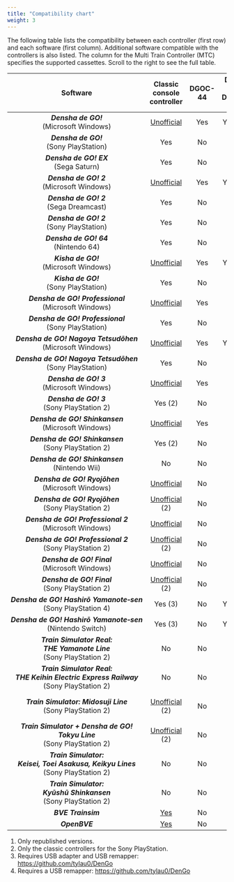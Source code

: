 ```yaml
---
title: "Compatibility chart"
weight: 3
---
```


The following table lists the compatibility between each controller (first row) and each software (first column). Additional software compatible with the controllers is also listed. The column for the Multi Train Controller (MTC) specifies the supported cassettes. Scroll to the right to see the full table.

| Software                                                                                                                 | Classic<br>console<br>controller                                                      | DGOC-44 | DGC-255<br>DGOC-44U                                      | DRC-184<br>DYC-288                                       | TCPP-20009<br>TCPP-20012                                 | TCPP-20011                                               | TCPP-20014                                               | TCPP-20017 | MTC                                                        | ZKNS-001                                                 | OHC-PC01                                                 |
|:------------------------------------------------------------------------------------------------------------------------:|:-------------------------------------------------------------------------------------:|:-------:|:--------------------------------------------------------:|:--------------------------------------------------------:|:--------------------------------------------------------:|:--------------------------------------------------------:|:--------------------------------------------------------:|:----------:|:----------------------------------------------------------:|:--------------------------------------------------------:|:--------------------------------------------------------:|
| ***Densha&nbsp;de&nbsp;GO!***<br>(Microsoft Windows)                                                                     | [Unofficial](../adapters#converter-tool-by-autotraintas)                              | Yes     | Yes (1)                                                  | No                                                       | [Unofficial](../adapters#converter-tool-by-autotraintas) | [Unofficial](../adapters#converter-tool-by-autotraintas) | No                                                       | No         | No                                                         | [Unofficial](../adapters#converter-tool-by-autotraintas) | Yes                                                      |
| ***Densha&nbsp;de&nbsp;GO!***<br>(Sony PlayStation)                                                                      | Yes                                                                                   | No      | No                                                       | No                                                       | No                                                       | No                                                       | No                                                       | No         | No                                                         | No                                                       | No                                                       |
| ***Densha&nbsp;de&nbsp;GO!&nbsp;EX***<br>(Sega Saturn)                                                                   | Yes                                                                                   | No      | No                                                       | No                                                       | No                                                       | No                                                       | No                                                       | No         | No                                                         | No                                                       | No                                                       |
| ***Densha&nbsp;de&nbsp;GO!&nbsp;2***<br>(Microsoft Windows)                                                              | [Unofficial](../adapters#converter-tool-by-autotraintas)                              | Yes     | Yes (1)                                                  | No                                                       | [Unofficial](../adapters#converter-tool-by-autotraintas) | [Unofficial](../adapters#converter-tool-by-autotraintas) | No                                                       | No         | No                                                         | [Unofficial](../adapters#converter-tool-by-autotraintas) | Yes                                                      |
| ***Densha&nbsp;de&nbsp;GO!&nbsp;2***<br>(Sega Dreamcast)                                                                 | Yes                                                                                   | No      | No                                                       | No                                                       | No                                                       | No                                                       | No                                                       | No         | No                                                         | No                                                       | No                                                       |
| ***Densha&nbsp;de&nbsp;GO!&nbsp;2***<br>(Sony PlayStation)                                                               | Yes                                                                                   | No      | No                                                       | No                                                       | No                                                       | No                                                       | No                                                       | No         | No                                                         | No                                                       | No                                                       |
| ***Densha&nbsp;de&nbsp;GO!&nbsp;64***<br>(Nintendo 64)                                                                   | Yes                                                                                   | No      | No                                                       | No                                                       | No                                                       | No                                                       | No                                                       | No         | No                                                         | No                                                       | No                                                       |
| ***Kisha&nbsp;de&nbsp;GO!***<br>(Microsoft Windows)                                                                      | [Unofficial](../adapters#converter-tool-by-autotraintas)                              | Yes     | Yes (1)                                                  | No                                                       | [Unofficial](../adapters#converter-tool-by-autotraintas) | [Unofficial](../adapters#converter-tool-by-autotraintas) | No                                                       | No         | No                                                         | [Unofficial](../adapters#converter-tool-by-autotraintas) | Yes                                                      |
| ***Kisha&nbsp;de&nbsp;GO!***<br>(Sony PlayStation)                                                                       | Yes                                                                                   | No      | No                                                       | No                                                       | No                                                       | No                                                       | No                                                       | No         | No                                                         | No                                                       | No                                                       |
| ***Densha&nbsp;de&nbsp;GO!&nbsp;Professional***<br>(Microsoft Windows)                                                   | [Unofficial](../adapters#converter-tool-by-autotraintas)                              | Yes     | Yes                                                      | No                                                       | [Unofficial](../adapters#converter-tool-by-autotraintas) | [Unofficial](../adapters#converter-tool-by-autotraintas) | No                                                       | No         | No                                                         | [Unofficial](../adapters#converter-tool-by-autotraintas) | Yes                                                      |
| ***Densha&nbsp;de&nbsp;GO!&nbsp;Professional***<br>(Sony PlayStation)                                                    | Yes                                                                                   | No      | No                                                       | No                                                       | No                                                       | No                                                       | No                                                       | No         | No                                                         | No                                                       | No                                                       |
| ***Densha&nbsp;de&nbsp;GO!&nbsp;Nagoya&nbsp;Tetsudōhen***<br>(Microsoft Windows)                                         | [Unofficial](../adapters#converter-tool-by-autotraintas)                              | Yes     | Yes (1)                                                  | No                                                       | [Unofficial](../adapters#converter-tool-by-autotraintas) | [Unofficial](../adapters#converter-tool-by-autotraintas) | No                                                       | No         | No                                                         | [Unofficial](../adapters#converter-tool-by-autotraintas) | Yes                                                      |
| ***Densha&nbsp;de&nbsp;GO!&nbsp;Nagoya&nbsp;Tetsudōhen***<br>(Sony PlayStation)                                          | Yes                                                                                   | No      | No                                                       | No                                                       | No                                                       | No                                                       | No                                                       | No         | P5/B8                                                      | No                                                       | No                                                       |
| ***Densha&nbsp;de&nbsp;GO!&nbsp;3***<br>(Microsoft Windows)                                                              | [Unofficial](../adapters#converter-tool-by-autotraintas)                              | Yes     | Yes                                                      | No                                                       | [Unofficial](../adapters#converter-tool-by-autotraintas) | [Unofficial](../adapters#converter-tool-by-autotraintas) | No                                                       | No         | No                                                         | [Unofficial](../adapters#converter-tool-by-autotraintas) | Yes                                                      |
| ***Densha&nbsp;de&nbsp;GO!&nbsp;3***<br>(Sony PlayStation 2)                                                             | Yes (2)                                                                               | No      | No                                                       | No                                                       | Yes                                                      | No                                                       | No                                                       | No         | P5/B8                                                      | No                                                       | No                                                       |
| ***Densha&nbsp;de&nbsp;GO!&nbsp;Shinkansen***<br>(Microsoft Windows)                                                     | [Unofficial](../adapters#converter-tool-by-autotraintas)                              | Yes     | Yes                                                      | No                                                       | [Unofficial](../adapters#converter-tool-by-autotraintas) | [Unofficial](../adapters#converter-tool-by-autotraintas) | No                                                       | No         | No                                                         | [Unofficial](../adapters#converter-tool-by-autotraintas) | Yes                                                      |
| ***Densha&nbsp;de&nbsp;GO!&nbsp;Shinkansen***<br>(Sony PlayStation 2)                                                    | Yes (2)                                                                               | No      | No                                                       | No                                                       | Yes                                                      | Yes                                                      | No                                                       | No         | P5/B8                                                      | No                                                       | No                                                       |
| ***Densha&nbsp;de&nbsp;GO!&nbsp;Shinkansen***<br>(Nintendo Wii)                                                          | No                                                                                    | No      | No                                                       | No                                                       | No                                                       | No                                                       | No                                                       | Yes        | No                                                         | No                                                       | No                                                       |
| ***Densha&nbsp;de&nbsp;GO!&nbsp;Ryojōhen***<br>(Microsoft Windows)                                                       | [Unofficial](../adapters#converter-tool-by-autotraintas)                              | No      | Yes                                                      | Yes                                                      | [Unofficial](../adapters#converter-tool-by-autotraintas) | [Unofficial](../adapters#converter-tool-by-autotraintas) | No                                                       | No         | No                                                         | [Unofficial](../adapters#converter-tool-by-autotraintas) | Yes                                                      |
| ***Densha&nbsp;de&nbsp;GO!&nbsp;Ryojōhen***<br>(Sony PlayStation 2)                                                      | [Unofficial](../adapters#playstation-2-cheat-codes-for-playstation-1-controllers) (2) | No      | No                                                       | No                                                       | Yes                                                      | Yes                                                      | Yes                                                      | No         | P5/B8                                                      | No                                                       | No                                                       |
| ***Densha&nbsp;de&nbsp;GO!&nbsp;Professional&nbsp;2***<br>(Microsoft Windows)                                            | [Unofficial](../adapters#converter-tool-by-autotraintas)                              | No      | Yes                                                      | Yes                                                      | [Unofficial](../adapters#converter-tool-by-autotraintas) | [Unofficial](../adapters#converter-tool-by-autotraintas) | No                                                       | No         | No                                                         | [Unofficial](../adapters#converter-tool-by-autotraintas) | Yes                                                      |
| ***Densha&nbsp;de&nbsp;GO!&nbsp;Professional&nbsp;2***<br>(Sony PlayStation 2)                                           | [Unofficial](../adapters#playstation-2-cheat-codes-for-playstation-1-controllers) (2) | No      | No                                                       | No                                                       | Yes                                                      | Yes                                                      | Yes                                                      | No         | P5/B8                                                      | No                                                       | No                                                       |
| ***Densha&nbsp;de&nbsp;GO!&nbsp;Final***<br>(Microsoft Windows)                                                          | [Unofficial](../adapters#converter-tool-by-autotraintas)                              | No      | Yes                                                      | Yes                                                      | [Unofficial](../adapters#converter-tool-by-autotraintas) | [Unofficial](../adapters#converter-tool-by-autotraintas) | No                                                       | No         | No                                                         | [Unofficial](../adapters#converter-tool-by-autotraintas) | Yes                                                      |
| ***Densha&nbsp;de&nbsp;GO!&nbsp;Final***<br>(Sony PlayStation 2)                                                         | [Unofficial](../adapters#playstation-2-cheat-codes-for-playstation-1-controllers) (2) | No      | No                                                       | No                                                       | Yes                                                      | Yes                                                      | Yes                                                      | No         | P5/B8                                                      | No                                                       | No                                                       |
| ***Densha&nbsp;de&nbsp;GO!&nbsp;Hashirō&nbsp;Yamanote&#8209;sen***<br>(Sony PlayStation 4)                               | Yes (3)                                                                               | No      | Yes (4)                                                  | Untested (4)                                             | No                                                       | No                                                       | No                                                       | No         | No                                                         | No                                                       | Yes                                                      |
| ***Densha&nbsp;de&nbsp;GO!&nbsp;Hashirō&nbsp;Yamanote&#8209;sen***<br>(Nintendo Switch)                                  | Yes (3)                                                                               | No      | Yes (4)                                                  | Untested (4)                                             | No                                                       | No                                                       | No                                                       | No         | No                                                         | Yes                                                      | Yes                                                      |
| ***Train&nbsp;Simulator&nbsp;Real:<br>THE&nbsp;Yamanote&nbsp;Line***<br>(Sony PlayStation 2)                             | No                                                                                    | No      | No                                                       | No                                                       | Yes                                                      | No                                                       | No                                                       | No         | P5/B8                                                      | No                                                       | No                                                       |
| ***Train&nbsp;Simulator&nbsp;Real:<br>THE&nbsp;Keihin&nbsp;Electric&nbsp;Express&nbsp;Railway***<br>(Sony PlayStation 2) | No                                                                                    | No      | No                                                       | No                                                       | No                                                       | No                                                       | No                                                       | No         | P5/B5                                                      | No                                                       | No                                                       |
| ***Train&nbsp;Simulator:&nbsp;Midosuji&nbsp;Line***<br>(Sony PlayStation 2)                                              | [Unofficial](../adapters#playstation-2-cheat-codes-for-playstation-1-controllers) (2) | No      | No                                                       | No                                                       | No                                                       | No                                                       | No                                                       | No         | P4/B7<br>(without B1)                                      | No                                                       | No                                                       |
| ***Train&nbsp;Simulator&nbsp;+&nbsp;Densha&nbsp;de&nbsp;GO!<br>Tokyu&nbsp;Line***<br>(Sony PlayStation 2)                | [Unofficial](../adapters#playstation-2-cheat-codes-for-playstation-1-controllers) (2) | No      | No                                                       | No                                                       | No                                                       | No                                                       | No                                                       | No         | P4/B7                                                      | No                                                       | No                                                       |
| ***Train&nbsp;Simulator:<br>Keisei,&nbsp;Toei&nbsp;Asakusa,&nbsp;Keikyu&nbsp;Lines***<br>(Sony PlayStation 2)            | No                                                                                    | No      | No                                                       | No                                                       | No                                                       | No                                                       | No                                                       | No         | P5/B5<br>P13/B7                                            | No                                                       | No                                                       |
| ***Train&nbsp;Simulator:<br>Kyūshū&nbsp;Shinkansen***<br>(Sony PlayStation 2)                                            | No                                                                                    | No      | No                                                       | No                                                       | No                                                       | Yes                                                      | No                                                       | No         | P5/B7<br>P13/B7                                            | No                                                       | No                                                       |
| ***BVE Trainsim***                                                                                                       | [Yes](../adapters#input-plugins-for-bve-trainsimopenbve)                              | No      | [Yes](../adapters#input-plugins-for-bve-trainsimopenbve) | [Yes](../adapters#input-plugins-for-bve-trainsimopenbve) | [Yes](../adapters#input-plugins-for-bve-trainsimopenbve) | No                                                       | [Yes](../adapters#input-plugins-for-bve-trainsimopenbve) | No         | [Yes](../adapters#input-plugins-for-bve-trainsimopenbve)   | [Yes](../adapters#input-plugins-for-bve-trainsimopenbve) | [Yes](../adapters#input-plugins-for-bve-trainsimopenbve) |
| ***OpenBVE***                                                                                                            | [Yes](../adapters#input-plugins-for-bve-trainsimopenbve)                              | No      | [Yes](../adapters#input-plugins-for-bve-trainsimopenbve) | [Yes](../adapters#input-plugins-for-bve-trainsimopenbve) | [Yes](../adapters#input-plugins-for-bve-trainsimopenbve) | [Yes](../adapters#input-plugins-for-bve-trainsimopenbve) | [Yes](../adapters#input-plugins-for-bve-trainsimopenbve) | No         | [P5/B8](../adapters#input-plugins-for-bve-trainsimopenbve) | [Yes](../adapters#input-plugins-for-bve-trainsimopenbve) | [Yes](../adapters#input-plugins-for-bve-trainsimopenbve) |

1. Only republished versions.
2. Only the classic controllers for the Sony PlayStation.
3. Requires USB adapter and USB remapper: https://github.com/tylau0/DenGo
4. Requires a USB remapper: https://github.com/tylau0/DenGo
